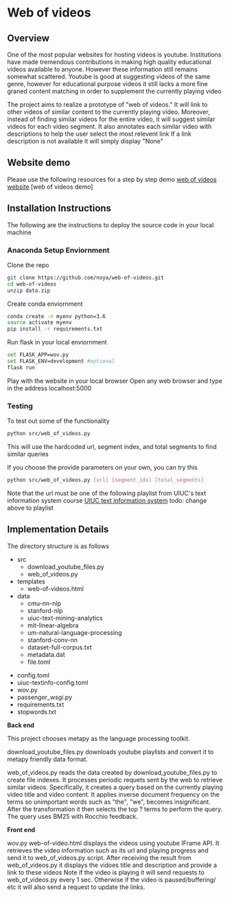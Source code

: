 # Web of videos #
## Overview ##
One of the most popular websites for hosting videos is youtube. Institutions have made tremendous contributions in making high quality educational videos available to anyone. 
However these information still remains somewhat scattered. Youtube is good at suggesting videos of the same genre, however for educational purpose videos it still lacks a more fine graned content matching in order to supplement the currently playing video

The project aims to realize a prototype of "web of videos." It will link to other videos of similar content to the currently playing video.
Moreover, instead of finding similar videos for the entire video, it will suggest similar videos for each video segment. 
It also annotates each similar video with descriptions to help the user select the most relevent link
If a link description is not available it will simply display "None"

## Website demo ##
Please use the following resources for a step by step demo
[web of videos website](http://cindyst2.web.illinois.edu/wov)
[web of videos demo]

## Installation Instructions ##
The following are the instructions to deploy the source code in your local machine

### Anaconda Setup Enviornment ###
Clone the repo
```bash
git clone https://github.com/noya/web-of-videos.git
cd web-of-videos
unzip data.zip
```
Create conda enviornment
```bash
conda create -n myenv python=3.6
source activate myenv
pip install -r requirements.txt
```
Run flask in your local enviornment
```bash
set FLASK_APP=wov.py
set FLASK_ENV=development #optional
flask run
```

Play with the website in your local browser
Open any web browser and type in the address localhost:5000

### Testing ###
To test out some of the functionality
```bash
python src/web_of_videos.py
```
This will use the hardcoded url, segment index, and total segments to find similar queries

If you choose the provide parameters on your own, you can try this
```bash
python src/web_of_videos.py [url] [segment_idx] [total_segments]
```
Note that the url must be one of the following playlist from UIUC's text information system course
[UIUC text information system](https://youtu.be/A6NEmoeqUnU?list=PLLssT5z_DsK8Jk8mpFc_RPzn2obhotfDO)
todo: change above to playlist

## Implementation Details ##
The directory structure is as follows

- src
   + download_youtube_files.py
   + web_of_videos.py
- templates
   + web-of-videos.html
- data
   - cmu-nn-nlp
   - stanford-nlp
   - uiuc-text-mining-analytics
   - mit-linear-algebra
   - um-natural-language-processing
   - stanford-conv-nn
   + dataset-full-corpus.txt
   + metadata.dat
   + file.toml
+ config.toml
+ uiuc-textinfo-config.toml
+ wov.py
+ passenger_wsgi.py
+ requirements.txt
+ stopwords.txt

**Back end**

This project chooses metapy as the language processing toolkit. 

download_youtube_files.py downloads youtube playlists and convert it to metapy friendly data format.

web_of_videos.py reads the data created by download_youtube_files.py to create file indexes. It processes periodic requets sent by the web to retrieve similar videos. 
Specifically, it creates a query based on the currently playing video title and video content.
It applies inverse document frequency on the terms so unimportant words such as "the", "we", becomes insignificant. 
After the transformation it then selects the top ? terms to perform the query. 
The query uses BM25 with Rocchio feedback.

**Front end**

wov.py
web-of-video.html displays the videos using youtube IFrame API. It retrieves the video information such as its url and playing progress and send it to web_of_videos.py script.
After receiving the result from web_of_videos.py it displays the vidoes title and description and provide a link to these videos
Note if the video is playing it will send requests to web_of_videos.py every 1 sec. Otherwise if the video is paused/buffering/ etc it will also send a request to update the links.

